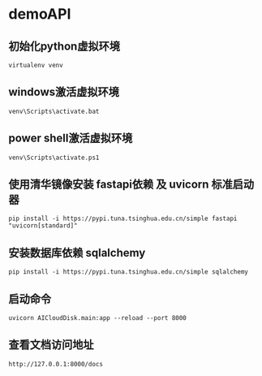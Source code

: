 # demoAPI
## 初始化python虚拟环境
`virtualenv venv`
## windows激活虚拟环境
`venv\Scripts\activate.bat`
## power shell激活虚拟环境
`venv\Scripts\activate.ps1`
## 使用清华镜像安装 fastapi依赖 及  uvicorn 标准启动器
`pip install -i https://pypi.tuna.tsinghua.edu.cn/simple fastapi "uvicorn[standard]"`
## 安装数据库依赖 sqlalchemy
`pip install -i https://pypi.tuna.tsinghua.edu.cn/simple sqlalchemy`
## 启动命令
`uvicorn AICloudDisk.main:app --reload --port 8000`
## 查看文档访问地址
`http://127.0.0.1:8000/docs`